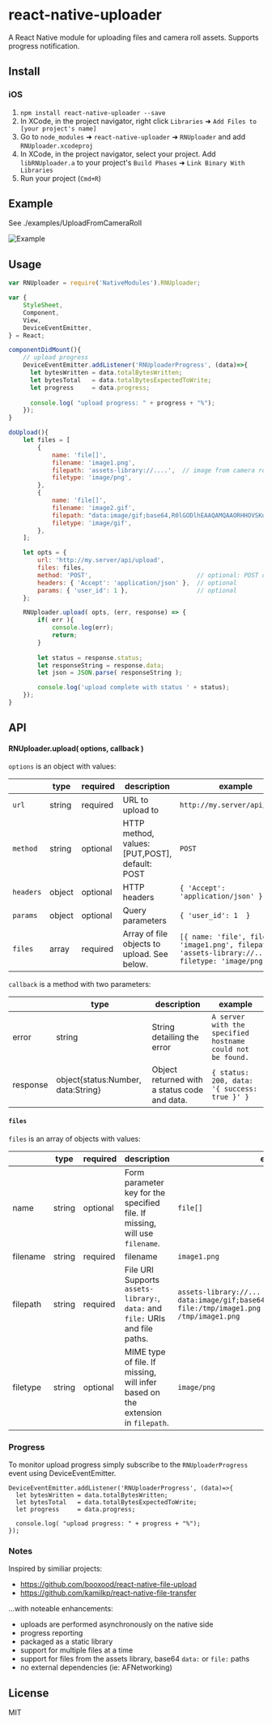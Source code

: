# react-native-uploader
A React Native module for uploading files and camera roll assets. Supports progress notification.

## Install

### iOS
1. `npm install react-native-uploader --save`
2. In XCode, in the project navigator, right click `Libraries` ➜ `Add Files to [your project's name]`
3. Go to `node_modules` ➜ `react-native-uploader` ➜ `RNUploader` and add `RNUploader.xcodeproj`
4. In XCode, in the project navigator, select your project. Add `libRNUploader.a` to your project's `Build Phases` ➜ `Link Binary With Libraries`
5. Run your project (`Cmd+R`)

## Example
See ./examples/UploadFromCameraRoll

![Example](https://raw.githubusercontent.com/aroth/react-native-uploader/master/examples/UploadFromCameraRoll/uploader.gif)


## Usage
```javascript
var RNUploader = require('NativeModules').RNUploader;

var {
	StyleSheet, 
	Component,
	View,
	DeviceEventEmitter,
} = React;
```

```javascript
componentDidMount(){
	// upload progress
	DeviceEventEmitter.addListener('RNUploaderProgress', (data)=>{
	  let bytesWritten = data.totalBytesWritten;
	  let bytesTotal   = data.totalBytesExpectedToWrite;
	  let progress     = data.progress;
	  
	  console.log( "upload progress: " + progress + "%");
	});
}
```

```javascript
doUpload(){
	let files = [
		{
			name: 'file[]',
			filename: 'image1.png',
			filepath: 'assets-library://....',  // image from camera roll/assets library
			filetype: 'image/png',
		},
		{
			name: 'file[]',
			filename: 'image2.gif',
			filepath: "data:image/gif;base64,R0lGODlhEAAQAMQAAORHHOVSKudfOulrSOp3WOyDZu6QdvCchPGolfO0o/XBs/fNwfjZ0frl3/zy7////wAAAAAAAAAAAAAAAAAAAAAAAAAAAAAAAAAAAAAAAAAAAAAAAAAAAAAAAAAAAAAAACH5BAkAABAALAAAAAAQABAAAAVVICSOZGlCQAosJ6mu7fiyZeKqNKToQGDsM8hBADgUXoGAiqhSvp5QAnQKGIgUhwFUYLCVDFCrKUE1lBavAViFIDlTImbKC5Gm2hB0SlBCBMQiB0UjIQA7",
			filetype: 'image/gif',
		},
	];

	let opts = {
		url: 'http://my.server/api/upload',
		files: files, 
		method: 'POST',                             // optional: POST or PUT
		headers: { 'Accept': 'application/json' },  // optional
		params: { 'user_id': 1 },                   // optional
	};

	RNUploader.upload( opts, (err, response) => {
		if( err ){
			console.log(err);
			return;
		}
  
		let status = response.status;
		let responseString = response.data;
		let json = JSON.parse( responseString );

		console.log('upload complete with status ' + status);
	});
}

```

## API
#### RNUploader.upload( options, callback )

`options` is an object with values:

||type|required|description|example|
|---|---|---|---|---|
|`url`|string|required|URL to upload to|`http://my.server/api/upload`|
|`method`|string|optional|HTTP method, values: [PUT,POST], default: POST|`POST`|
|`headers`|object|optional|HTTP headers|`{ 'Accept': 'application/json' }`|
|`params`|object|optional|Query parameters|`{ 'user_id': 1  }`|
|`files`|array|required|Array of file objects to upload. See below.| `[{ name: 'file', filename: 'image1.png', filepath: 'assets-library://...', filetype: 'image/png' } ]` |

`callback` is a method with two parameters:

||type|description|example|
|---|---|---|---|
|error|string|String detailing the error|`A server with the specified hostname could not be found.`|
|response|object{status:Number, data:String}|Object returned with a status code and data.|`{ status: 200, data: '{ success: true }' }`|


#### `files`
`files` is an array of objects with values:

||type|required|description|example|
|---|---|---|---|---|
|name|string|optional|Form parameter key for the specified file. If missing, will use `filename`.|`file[]`|
|filename|string|required|filename|`image1.png`|
|filepath|string|required|File URI<br>Supports `assets-library:`, `data:` and `file:` URIs and file paths.|`assets-library://...`<br>`data:image/gif;base64,R0lGODlhEAAQAMQAAORHHOV...`<br>`file:/tmp/image1.png`<br>`/tmp/image1.png`|
|filetype|string|optional|MIME type of file. If missing, will infer based on the extension in `filepath`.|`image/png`|

### Progress
To monitor upload progress simply subscribe to the `RNUploaderProgress` event using DeviceEventEmitter.

```
DeviceEventEmitter.addListener('RNUploaderProgress', (data)=>{
  let bytesWritten = data.totalBytesWritten;
  let bytesTotal   = data.totalBytesExpectedToWrite;
  let progress     = data.progress;
  
  console.log( "upload progress: " + progress + "%");
});
```

### Notes

Inspired by similiar projects:
* https://github.com/booxood/react-native-file-upload
* https://github.com/kamilkp/react-native-file-transfer

...with noteable enhancements:
* uploads are performed asynchronously on the native side
* progress reporting
* packaged as a static library
* support for multiple files at a time
* support for files from the assets library, base64 `data:` or `file:` paths 
* no external dependencies (ie: AFNetworking)

## License

MIT
